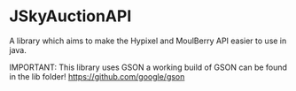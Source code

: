 # JSkyAuctionAPI
A library which aims to make the Hypixel and MoulBerry API easier to use in java.

IMPORTANT:
  This library uses GSON a working build of GSON can be found in the lib folder!
  https://github.com/google/gson

  
